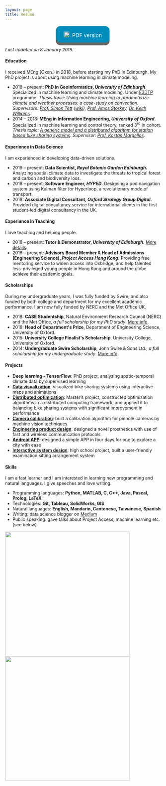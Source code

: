 ```yaml
---
layout: page
title: Resume
---
```


<style>
.button {
  display: inline-block;
  padding: 13px 25px;; margin-right:5px;
  font-size: 1.2em;
  cursor: pointer;
  text-align: center;
  text-decoration: none;
  outline: none;
  color: #fff;
  background-color: #008CBA;
  border: none;
  border-radius: 15px;
  box-shadow: 0 9px #666;
}

.button:hover {background-color: #f44336}

.button:active {
  background-color: #f44336;
  box-shadow: 0 5px #555;
  transform: translateY(4px);
}
</style>

<p></p><p></p>
<center>
<a class="button" href="/assets/docs/Au.pdf" target="_blank"><span><img src="../assets/images/download.png" height="18px" style="padding-top:5px; margin-right:5px;">  PDF version</span></a>
</center>

<i>Last updated on 8 January 2019.</i>

<h4>Education</h4>
<p>
I received MEng (Oxon.) in 2018, before starting my PhD in Edinburgh. My PhD project is about using machine learning in climate modeling.
<ul>
  <li>
    2018 – present: <b> PhD in GeoInformatics, <i>University of Edinburgh</i>. </b> Specialized in machine learning and climate modeling. Under <a href="http://e3dtp.geos.ed.ac.uk/" target="_blank"> E3DTP</a> programme. <i>Thesis topic: Using machine learning to parameterize climate and weather processes: a case-study on convection. Supervisors: <a href="https://www.geos.ed.ac.uk/homes/stett2/" target="_blank">Prof. Simon Tett</a> (<a href="https://en.wikipedia.org/wiki/Simon_Tett" target="_blank">wiki</a>), <a href="https://www.bayeswatch.com/" target="_blank">Prof. Amos Storkey</a>, <a href="https://www.metoffice.gov.uk/research/people/keith-williams" target="_blank">Dr. Keith Williams</a>.</i>
  </li>
  <li>
    2014 – 2018: <b> MEng in Information Engineering, <i>University of Oxford</i>.</b> Specialized in machine learning and control theory, ranked 3<sup>rd</sup> in cohort. <i>Thesis topic: <a href="{{ site.url}}/bike-sharing">A generic model and a distributed algorithm for station based bike sharing systems</a>. Supervisor: <a href="https://sites.google.com/site/margellosk/home" target="_blank">Prof. Kostas Margellos</a>.</i>
  </li>
</ul>
</p>
<h4>Experience in Data Science</h4>
<p>
I am experienced in developing data-driven solutions.
<ul>
  <li>
    2019 – present: <b>Data Scientist, <i>Royal Botanic Garden Edinburgh</i>.</b> Analyzing spatial climate data to investigate the threats to tropical forest and carbon and biodiversity loss.
  </li>
  <li>
    2018 – present: <b>Software Engineer, <i>HYPED</i>.</b> Designing a pod navigation system using Kalman filter for Hyperloop, a revolutionary mode of transport.
  </li>
  <li>
    2018: <b>Associate Digital Consultant, <i>Oxford Strategy Group Digital</i>.</b> Provided digital consultancy service for international clients in the first student-led digital consultancy in the UK.
  </li>
</ul>
</p>
<h4>Experience in Teaching</h4>
<p>
I love teaching and helping people.
<ul>
  <li>
    2018 – present: <b>Tutor & Demonstrator, <i>University of Edinburgh</i>.</b> <a href="{{ site.url }}/teaching/">More details</a>.
  </li>
  <li>
    2016 – present: <b>Advisory Board Member & Head of Admissions (Engineering Science), <i>Project Access Hong Kong</i>.</b> Providing free mentoring service to widen access into Oxbridge, and help talented less-privileged young people in Hong Kong and around the globe achieve their academic goals.
  </li>
</ul>
</p>
<h4>Scholarships</h4>
<p>
During my undergraduate years, I was fully funded by Swire, and also funded by both college and department for my excellent academic performance. I am now fully funded by NERC and the Met Office UK.
<ul>
  <li>
    2018: <b>CASE Studentship</b>, Natural Environment Research Council (NERC) and the Met Office, <i>a full scholarship for my PhD study</i>. <a href="https://www.ed.ac.uk/e4-dtp/how-to-apply/funding-and-eligibility" target="_blank">More info</a>.
  </li>
  <li>
    2018: <b>Head of Department&#39;s Prize</b>, Department of Engineering Science, University of Oxford.
  </li>
  <li>
    2015: <b>University College Finalist&#39;s Scholarship</b>, University College, University of Oxford.
  </li>
  <li>
    2014: <b>Undergraduate Swire Scholarship</b>, John Swire & Sons Ltd., <i>a full scholarship for my undergraduate study</i>. <a href="https://www.univ.ox.ac.uk/learn-at-univ/undergraduate-bursaries/" target="_blank">More info</a>.
  </li>
</ul>
</p>
<h4>Projects</h4>
<p>
<ul>
  <li>
    <b>Deep learning - TensorFlow</b>: PhD project, analyzing spatio-temporal climate data by supervised learning
  </li>
  <li>
    <b><a href="{{ site.url }}/visualize-bike-mobility">Data visualization</a></b>: visualized bike sharing systems using interactive maps and animations
  </li>
  <li>
    <b><a href="{{ site.url }}/bike-sharing">Distributed optimization</a></b>: Master’s project, constructed optimization algorithms in a distributed computing framework, and applied it to balancing bike sharing systems with significant improvement in performance
  </li>
  <li>
    <b><a href="{{ site.url }}/camera-calibration">Camera calibration</a></b>: built a calibration algorithm for pinhole cameras by machine vision techniques
  </li>
  <li>
    <b><a href="{{ site.url }}/prosthetic-limb">Engineering product design</a></b>: designed a novel prosthetics with use of fast and wireless communication protocols
  </li>
  <li>
    <b><a href="{{ site.url }}/checkpoint">Android APP</a></b>: designed a simple APP in four days for one to explore a city with ease
  </li>
  <li>
    <b><a href="{{ site.url }}/exam-sitting">Interactive system design</a></b>: high school project, built a user-friendly examination sitting arrangement system
  </li>
</ul>
</p>
<h4>Skills</h4>
<p>
I am a fast learner and I am interested in learning new programming and natural languages. I give speeches and love writing.
<ul>
  <li>
    Programming languages: <b>Python, MATLAB, C, C++, Java, Pascal, Prolog, LaTeX</b>
  </li>
  <li>
    Technologies: <b>Git, Tableau, SolidWorks, GIS</b>
  </li>
  <li>
    Natural languages: <b>English, Mandarin, Cantonese, Taiwanese, Spanish</b>
  </li>
  <li>
    Writing: data science blogger on <a href="https://medium.com/@edenau" target="_blank">Medium</a>
  </li>
  <li>
    Public speaking: gave talks about Project Access, machine learning etc. (see below)
  </li>
</ul>
</p>
<p float="left">
<img src="{{ site.url }}/assets/images/talk_pahk.jpeg" width="400" />
<img src="{{ site.url }}/assets/images/talk_ml.jpeg" width="400" />
</p>
